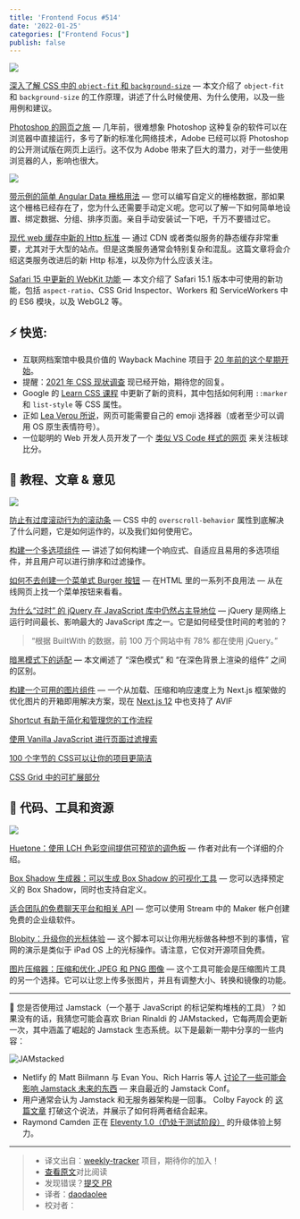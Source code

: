 ```yaml
---
title: 'Frontend Focus #514'
date: '2022-01-25'
categories: ["Frontend Focus"]
publish: false
---
```


![](https://res.cloudinary.com/cpress/image/upload/w_1280,e_sharpen:60/v1635261725/et7pugwcsesu5b5xt3hr.jpg)
<!--以上是预览信息，图片一张或限制百字左右，前者优先-->
<!-- more -->

[深入了解 CSS 中的 `object-fit` 和 `background-size`](https://frontendfoc.us/link/115404/web) — 本文介绍了 `object-fit` 和 `background-size` 的工作原理，讲述了什么时候使用、为什么使用，以及一些用例和建议。

[Photoshop 的网页之旅](https://frontendfoc.us/link/115463/web) — 几年前，很难想象 Photoshop 这种复杂的软件可以在浏览器中直接运行，多亏了新的标准化网络技术，Adobe 已经可以将 Photoshop 的公开测试版在网页上运行。这不仅为 Adob​​e 带来了巨大的潜力，对于一些使用浏览器的人，影响也很大。

![](https://copm.s3.amazonaws.com/efa5c0e1.png)

[带示例的简单 Angular Data 栅格用法](https://frontendfoc.us/link/115405/web) — 您可以编写自定义的栅格数据，那如果这个栅格已经存在了，您为什么还需要手动定义呢。您可以了解一下如何简单地设置、绑定数据、分组、排序页面。亲自手动安装试一下吧，千万不要错过它。

[现代 web 缓存中新的 Http 标准](./status_targeted_caching_headers.md) — 通过 CDN 或者类似服务的静态缓存非常重要，尤其对于大型的站点。但是这类服务通常会特别复杂和混乱。这篇文章将会介绍这类服务改进后的新 Http 标准，以及你为什么应该关注。

[Safari 15 中更新的 WebKit 功能](https://frontendfoc.us/link/115464/web) — 本文介绍了 Safari 15.1 版本中可使用的新功能，包括 `aspect-ratio`、CSS Grid Inspector、Workers 和 ServiceWorkers 中的 ES6 模块，以及 WebGL2 等。

## **⚡️ 快览:**

*   互联网档案馆中极具价值的 Wayback Machine 项目于 [20 年前的这个星期开始](https://frontendfoc.us/link/115466/web)。
*   提醒：[2021 年 CSS 现状调查](https://frontendfoc.us/link/115407/web) 现已经开始，期待您的回复。
*   Google 的 [Learn CSS 课程]("https://frontendfoc.us/link/115467/web) 中更新了新的资料，其中包括如何利用 `::marker` 和 `list-style` 等 CSS 属性。
*   正如 [Lea Verou 所说](https://frontendfoc.us/link/115468/web)，网页可能需要自己的 emoji 选择器（或者至少可以调用 OS 原生表情符号）。
*   一位聪明的 Web 开发人员开发了一个 [类似 VS Code 样式的网页](https://frontendfoc.us/link/115480/web) 来关注板球比分。

## 📙 **教程、文章 & 意见**

![](https://res.cloudinary.com/cpress/image/upload/w_1280,e_sharpen:60/v1635327997/stg0tzpvq0uhxfjxmhry.png)

[防止有过度滚动行为的滚动条](https://frontendfoc.us/link/115408/web) — CSS 中的 `overscroll-behavior` 属性到底解决了什么问题，它是如何运作的，以及我们如何使用它。

[构建一个多选项组件](https://frontendfoc.us/link/115409/web) — 讲述了如何构建一个响应式、自适应且易用的多选项组件，并且用户可以进行排序和过滤操作。

[如何不去创建一个菜单式 Burger 按钮](https://frontendfoc.us/link/115410/web) — 在HTML 里的一系列不良用法 — 从在线网页上找一个菜单按钮来看看。

[为什么“过时” 的 jQuery 在 JavaScript 库中仍然占主导地位](https://frontendfoc.us/link/115469/web) — jQuery 是网络上运行时间最长、影响最大的 JavaScript 库之一。它是如何经受住时间的考验的？

> “根据 BuiltWith 的数据，前 100 万个网站中有 78% 都在使用 jQuery。”

[暗黑模式下的适配](https://frontendfoc.us/link/115470/web) — 本文阐述了 “深色模式” 和 “在深色背景上渲染的组件” 之间的区别。

[构建一个可用的图片组件](https://frontendfoc.us/link/115471/web) — 一个从加载、压缩和响应速度上为 Next.js 框架做的优化图片的开箱即用解决方案，现在 [Next.js 12](https://nextjs.org/blog/next-12) 中也支持了 AVIF

[Shortcut 有助于简化和管理您的工作流程](https://frontendfoc.us/link/115411/web)

[使用 Vanilla JavaScript 进行页面过滤搜索](https://frontendfoc.us/link/115473/web)

[100 个字节的 CSS可以让你的项目更简洁](https://frontendfoc.us/link/115413/web)

[CSS Grid 中的可扩展部分](https://frontendfoc.us/link/115414/web)

## 🔧 **代码、工具和资源**

![](https://res.cloudinary.com/cpress/image/upload/w_1280,e_sharpen:60/v1635333898/rwepc5uoexhhhmp1cra9.png)

[Huetone：使用 LCH 色彩空间提供可预览的调色板](https://frontendfoc.us/link/115474/web) — 作者对此有一个详细的介绍。

[Box Shadow 生成器：可以生成 Box Shadow 的可视化工具](https://frontendfoc.us/link/115476/web) — 您可以选择预定义的 Box Shadow，同时也支持自定义。

[适合团队的免费聊天平台和相关 API](https://frontendfoc.us/link/115417/web) — 您可以使用 Stream 中的 Maker 帐户创建免费的企业级软件。

[Blobity：升级你的光标体验](https://frontendfoc.us/link/115477/web) — 这个脚本可以让你用光标做各种想不到的事情，官网的演示是类似于 iPad OS 上的光标操作。请注意，它仅对开源项目免费。

[图片压缩器：压缩和优化 JPEG 和 PNG 图像](https://frontendfoc.us/link/115418/web) — 这个工具可能会是压缩图片工具的另一个选择。它可以让您上传多张图片，并且有调整大小、转换和镜像的功能。

---

🍓 您是否使用过 Jamstack（一个基于 JavaScript 的标记架构堆栈的工具）？如果没有的话，我猜您可能会喜欢 Brian Rinaldi 的 JAMstacked，它每两周会更新一次，其中涵盖了崛起的 Jamstack 生态系统。以下是最新一期中分享的一些内容：

![JAMstacked](https://res.cloudinary.com/cpress/image/upload/v1606129218/tvgfsuez7iifxdxzxn1t.png)

*  Netlify 的 Matt Biilmann 与 Evan You、Rich Harris 等人 [讨论了一些可能会影响 Jamstack 未来的东西](https://frontendfoc.us/link/115422/web) — 来自最近的 Jamstack Conf。
*  用户通常会认为 Jamstack 和无服务器架构是一回事。 Colby Fayock 的 [这篇文章](https://frontendfoc.us/link/115423/web) 打破这个说法，并展示了如何将两者结合起来。
*  Raymond Camden 正在 [Eleventy 1.0（仍处于测试阶段）](https://frontendfoc.us/link/115424/web) 的升级体验上努力。

---
> * 译文出自：[weekly-tracker](https://github.com/FEDarling/weekly-tracker) 项目，期待你的加入！
> * [查看原文](https://frontendfoc.us/link/115403/web)对比阅读
> * 发现错误？[提交 PR](https://github.com/FEDarling/weekly-tracker/blob/main/weeklys/frontend_focus/514/README.md)
> * 译者：[daodaolee](https://github.com/daodaolee)
> * 校对者：